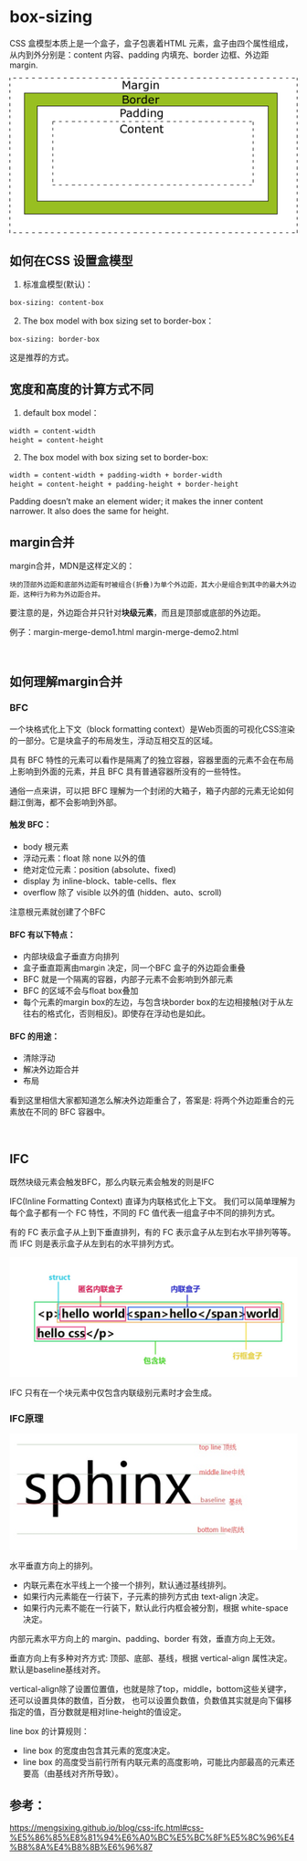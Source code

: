 # box-sizing
CSS 盒模型本质上是一个盒子，盒子包裹着HTML 元素，盒子由四个属性组成，从内到外分别是：content 内容、padding 内填充、border 边框、外边距 margin.

<img src="box-model.gif" />

## 如何在CSS 设置盒模型
1. 标准盒模型(默认)：
```
box-sizing: content-box
```

2. The box model with box sizing set to border-box：
```
box-sizing: border-box
```
这是推荐的方式。

## 宽度和高度的计算方式不同
1. default box model：
```
width = content-width
height = content-height 
```

2. The box model with box sizing set to border-box:
```
width = content-width + padding-width + border-width
height = content-height + padding-height + border-height
```
Padding doesn’t make an element wider; 
it makes the inner content narrower. 
It also does the same for height.

## margin合并
margin合并，MDN是这样定义的：
```
块的顶部外边距和底部外边距有时被组合(折叠)为单个外边距，其大小是组合到其中的最大外边距，这种行为称为外边距合并。
```
要注意的是，外边距合并只针对<strong>块级元素</strong>，而且是顶部或底部的外边距。

例子：margin-merge-demo1.html  margin-merge-demo2.html 

<br>

## 如何理解margin合并
### BFC
一个块格式化上下文（block formatting context）是Web页面的可视化CSS渲染的一部分。它是块盒子的布局发生，浮动互相交互的区域。

具有 BFC 特性的元素可以看作是隔离了的独立容器，容器里面的元素不会在布局上影响到外面的元素，并且 BFC 具有普通容器所没有的一些特性。

通俗一点来讲，可以把 BFC 理解为一个封闭的大箱子，箱子内部的元素无论如何翻江倒海，都不会影响到外部。

#### 触发 BFC：
- body 根元素
- 浮动元素：float 除 none 以外的值
- 绝对定位元素：position (absolute、fixed)
- display 为 inline-block、table-cells、flex
- overflow 除了 visible 以外的值 (hidden、auto、scroll)

注意根元素就创建了个BFC

#### BFC 有以下特点：
- 内部块级盒子垂直方向排列
- 盒子垂直距离由margin 决定，同一个BFC 盒子的外边距会重叠
- BFC 就是一个隔离的容器，内部子元素不会影响到外部元素
- BFC 的区域不会与float box叠加
- 每个元素的margin box的左边，与包含块border box的左边相接触(对于从左往右的格式化，否则相反)。即使存在浮动也是如此。

#### BFC 的用途：
- 清除浮动
- 解决外边距合并
- 布局

看到这里相信大家都知道怎么解决外边距重合了，答案是: 将两个外边距重合的元素放在不同的 BFC 容器中。

<br>

## IFC
既然块级元素会触发BFC，那么内联元素会触发的则是IFC

IFC(Inline Formatting Context) 直译为内联格式化上下文。
我们可以简单理解为每个盒子都有一个 FC 特性，不同的 FC 值代表一组盒子中不同的排列方式。

有的 FC 表示盒子从上到下垂直排列，有的 FC 表示盒子从左到右水平排列等等。而 IFC 则是表示盒子从左到右的水平排列方式。

<img src="css-ifc-box.jpeg" />

IFC 只有在一个块元素中仅包含内联级别元素时才会生成。

### IFC原理

<img src="css-ifc-baseline.jpeg" />

水平垂直方向上的排列。
- 内联元素在水平线上一个接一个排列，默认通过基线排列。
- 如果行内元素能在一行装下，子元素的排列方式由 text-align 决定。
- 如果行内元素不能在一行装下，默认此行内框会被分割，根据 white-space 决定。

内部元素水平方向上的 margin、padding、border 有效，垂直方向上无效。

垂直方向上有多种对齐方式: 顶部、底部、基线，根据 vertical-align 属性决定。默认是baseline基线对齐。

vertical-align除了设置位置值，也就是除了top，middle，bottom这些关键字，还可以设置具体的数值，百分数，
也可以设置负数值，负数值其实就是向下偏移指定的值，百分数就是相对line-height的值设定。

line box 的计算规则：
- line box 的宽度由包含其元素的宽度决定。
- line box 的高度受当前行所有内联元素的高度影响，可能比内部最高的元素还要高（由基线对齐所导致）。

## 参考：
https://mengsixing.github.io/blog/css-ifc.html#css-%E5%86%85%E8%81%94%E6%A0%BC%E5%BC%8F%E5%8C%96%E4%B8%8A%E4%B8%8B%E6%96%87
